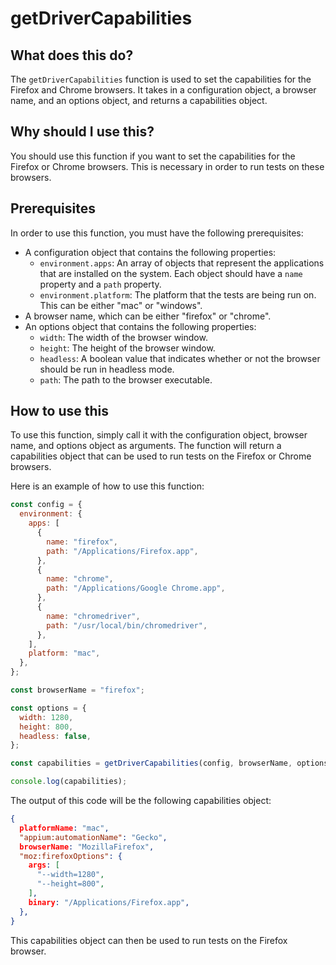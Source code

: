 
  
   # **getDriverCapabilities**

## What does this do?

The `getDriverCapabilities` function is used to set the capabilities for the Firefox and Chrome browsers. It takes in a configuration object, a browser name, and an options object, and returns a capabilities object.

## Why should I use this?

You should use this function if you want to set the capabilities for the Firefox or Chrome browsers. This is necessary in order to run tests on these browsers.

## Prerequisites

In order to use this function, you must have the following prerequisites:

- A configuration object that contains the following properties:
  - `environment.apps`: An array of objects that represent the applications that are installed on the system. Each object should have a `name` property and a `path` property.
  - `environment.platform`: The platform that the tests are being run on. This can be either "mac" or "windows".
- A browser name, which can be either "firefox" or "chrome".
- An options object that contains the following properties:
  - `width`: The width of the browser window.
  - `height`: The height of the browser window.
  - `headless`: A boolean value that indicates whether or not the browser should be run in headless mode.
  - `path`: The path to the browser executable.

## How to use this

To use this function, simply call it with the configuration object, browser name, and options object as arguments. The function will return a capabilities object that can be used to run tests on the Firefox or Chrome browsers.

Here is an example of how to use this function:

```javascript
const config = {
  environment: {
    apps: [
      {
        name: "firefox",
        path: "/Applications/Firefox.app",
      },
      {
        name: "chrome",
        path: "/Applications/Google Chrome.app",
      },
      {
        name: "chromedriver",
        path: "/usr/local/bin/chromedriver",
      },
    ],
    platform: "mac",
  },
};

const browserName = "firefox";

const options = {
  width: 1280,
  height: 800,
  headless: false,
};

const capabilities = getDriverCapabilities(config, browserName, options);

console.log(capabilities);
```

The output of this code will be the following capabilities object:

```json
{
  platformName: "mac",
  "appium:automationName": "Gecko",
  browserName: "MozillaFirefox",
  "moz:firefoxOptions": {
    args: [
      "--width=1280",
      "--height=800",
    ],
    binary: "/Applications/Firefox.app",
  },
}
```

This capabilities object can then be used to run tests on the Firefox browser.
  
  
